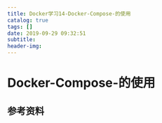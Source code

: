 ```yaml
---
title: Docker学习14-Docker-Compose-的使用
catalog: true
tags: []
date: 2019-09-29 09:32:51
subtitle:
header-img:
---
```

# Docker-Compose-的使用

##


## 参考资料
> 
